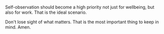 Self-observation should become a high priority not just for wellbeing, but also for work. That is the ideal scenario.

Don't lose sight of what matters. That is the most important thing to keep in mind. Amen.
